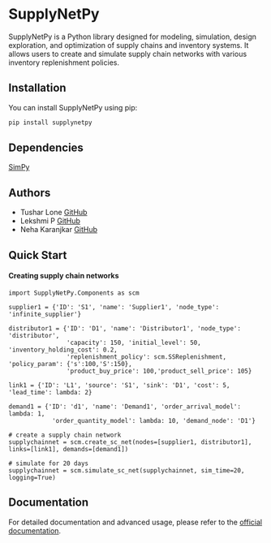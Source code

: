# SupplyNetPy

SupplyNetPy is a Python library designed for modeling, simulation, design exploration, and optimization of supply chains and inventory systems. It allows users to create and simulate supply chain networks with various inventory replenishment policies.

## Installation

You can install SupplyNetPy using pip:

```sh
pip install supplynetpy
```

## Dependencies

[SimPy](https://simpy.readthedocs.io/en/latest/)

## Authors

- Tushar Lone [GitHub](https://github.com/tusharlone)
- Lekshmi P [GitHub](https://github.com/LekshmiPremkumar)
- Neha Karanjkar [GitHub](https://github.com/NehaKaranjkar)

## Quick Start
#### Creating supply chain networks
~~~
import SupplyNetPy.Components as scm

supplier1 = {'ID': 'S1', 'name': 'Supplier1', 'node_type': 'infinite_supplier'}

distributor1 = {'ID': 'D1', 'name': 'Distributor1', 'node_type': 'distributor', 
                'capacity': 150, 'initial_level': 50, 'inventory_holding_cost': 0.2, 
                'replenishment_policy': scm.SSReplenishment, 'policy_param': {'s':100,'S':150},
                'product_buy_price': 100,'product_sell_price': 105}

link1 = {'ID': 'L1', 'source': 'S1', 'sink': 'D1', 'cost': 5, 'lead_time': lambda: 2}

demand1 = {'ID': 'd1', 'name': 'Demand1', 'order_arrival_model': lambda: 1,
            'order_quantity_model': lambda: 10, 'demand_node': 'D1'}

# create a supply chain network
supplychainnet = scm.create_sc_net(nodes=[supplier1, distributor1], links=[link1], demands=[demand1])

# simulate for 20 days
supplychainnet = scm.simulate_sc_net(supplychainnet, sim_time=20, logging=True)
~~~


## Documentation
For detailed documentation and advanced usage, please refer to the [official documentation](https://supplychainsimulation.github.io/SupplyNetPy/).